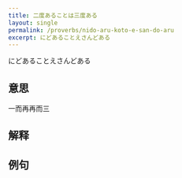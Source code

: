 ```yaml
---
title: 二度あることは三度ある
layout: single
permalink: /proverbs/nido-aru-koto-e-san-do-aru
excerpt: にどあることえさんどある
---
```


にどあることえさんどある

## 意思

一而再再而三

## 解释

## 例句

